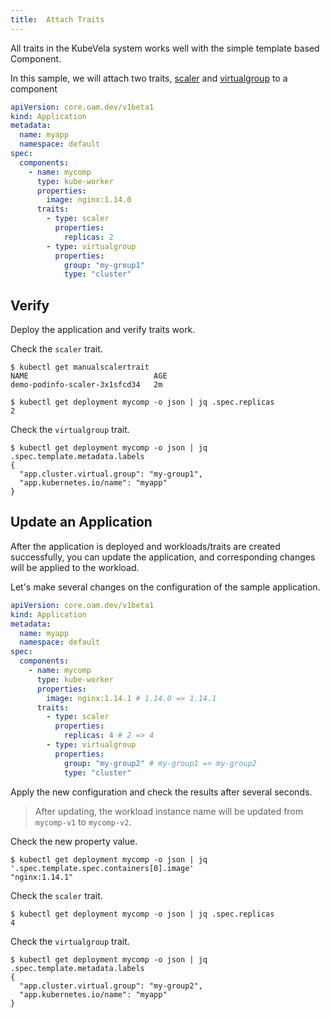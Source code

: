 ```yaml
---
title:  Attach Traits
---
```


All traits in the KubeVela system works well with the simple template based Component. 

In this sample, we will attach two traits,
[scaler](https://github.com/oam-dev/kubevela/blob/master/charts/vela-core/templates/defwithtemplate/manualscale.yaml)
and
[virtualgroup](https://github.com/oam-dev/kubevela/blob/master/docs/examples/kube-module/virtual-group-td.yaml) to a component

```yaml
apiVersion: core.oam.dev/v1beta1
kind: Application
metadata:
  name: myapp
  namespace: default
spec:
  components:
    - name: mycomp
      type: kube-worker
      properties: 
        image: nginx:1.14.0
      traits:
        - type: scaler
          properties:
            replicas: 2
        - type: virtualgroup
          properties:
            group: "my-group1"
            type: "cluster"
```

## Verify

Deploy the application and verify traits work.

Check the `scaler` trait.
```shell
$ kubectl get manualscalertrait
NAME                            AGE
demo-podinfo-scaler-3x1sfcd34   2m
```
```shell
$ kubectl get deployment mycomp -o json | jq .spec.replicas
2
```

Check the `virtualgroup` trait.
```shell
$ kubectl get deployment mycomp -o json | jq .spec.template.metadata.labels
{
  "app.cluster.virtual.group": "my-group1",
  "app.kubernetes.io/name": "myapp"
}
```

## Update an Application

After the application is deployed and workloads/traits are created successfully,
you can update the application, and corresponding changes will be applied to the
workload.

Let's make several changes on the configuration of the sample application.

```yaml
apiVersion: core.oam.dev/v1beta1
kind: Application
metadata:
  name: myapp
  namespace: default
spec:
  components:
    - name: mycomp
      type: kube-worker
      properties: 
        image: nginx:1.14.1 # 1.14.0 => 1.14.1
      traits:
        - type: scaler
          properties:
            replicas: 4 # 2 => 4
        - type: virtualgroup
          properties:
            group: "my-group2" # my-group1 => my-group2
            type: "cluster"
```

Apply the new configuration and check the results after several seconds.

> After updating, the workload instance name will be updated from `mycomp-v1` to `mycomp-v2`.

Check the new property value.
```shell
$ kubectl get deployment mycomp -o json | jq '.spec.template.spec.containers[0].image'
"nginx:1.14.1"
```

Check the `scaler` trait.
```shell
$ kubectl get deployment mycomp -o json | jq .spec.replicas
4
```

Check the `virtualgroup` trait.
```shell
$ kubectl get deployment mycomp -o json | jq .spec.template.metadata.labels
{
  "app.cluster.virtual.group": "my-group2",
  "app.kubernetes.io/name": "myapp"
}
```
